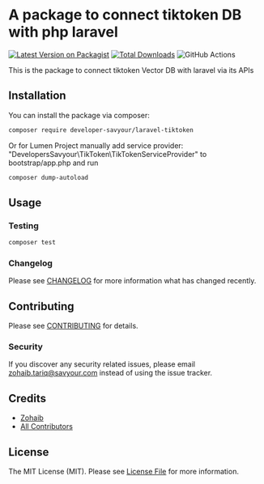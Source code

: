 # A package to connect tiktoken DB with php laravel

[![Latest Version on Packagist](https://img.shields.io/packagist/v/developer-savyour/laravel-tiktoken.svg?style=flat-square)](https://packagist.org/packages/developer-savyour/laravel-tiktoken)
[![Total Downloads](https://img.shields.io/packagist/dt/developer-savyour/laravel-tiktoken.svg?style=flat-square)](https://packagist.org/packages/developer-savyour/laravel-tiktoken)
![GitHub Actions](https://github.com/developer-savyour/laravel-tiktoken/actions/workflows/main.yml/badge.svg)

This is the package to connect tiktoken Vector DB with laravel via its APIs

## Installation

You can install the package via composer:

```bash
composer require developer-savyour/laravel-tiktoken
```
Or for Lumen Project manually add service provider: "DevelopersSavyour\TikToken\TikTokenServiceProvider" to bootstrap/app.php and run

```bash
composer dump-autoload
```
## Usage

### Testing

```bash
composer test
```

### Changelog

Please see [CHANGELOG](CHANGELOG.md) for more information what has changed recently.

## Contributing

Please see [CONTRIBUTING](CONTRIBUTING.md) for details.

### Security

If you discover any security related issues, please email zohaib.tariq@savyour.com instead of using the issue tracker.

## Credits

-   [Zohaib](https://github.com/developers-savyour)
-   [All Contributors](../../contributors)

## License

The MIT License (MIT). Please see [License File](LICENSE.md) for more information.